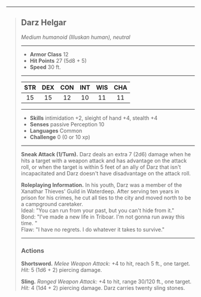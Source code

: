 ***
> ## Darz Helgar
> *Medium humanoid (Illuskan human), neutral*
> 
> ***
> 
> - **Armor Class** 12
> - **Hit Points** 27 (5d8 + 5)
> - **Speed** 30 ft.
> 
> ***
> 
> |STR|DEX|CON|INT|WIS|CHA|
> |:---:|:---:|:---:|:---:|:---:|:---:|
> |15|15|12|10|11|11|
> 
> ***
> 
> - **Skills** intimidation +2, sleight of hand +4, stealth +4
> - **Senses** passive Perception 10
> - **Languages** Common
> - **Challenge** 0 (0 or 10 xp)
> 
> ***
> 
> **Sneak Attack (1/Turn).** Darz deals an extra 7 (2d6) damage when he hits a target with a weapon attack and has advantage on the attack roll, or when the target is within 5 feet of an ally of Darz that isn't incapacitated and Darz doesn't have disadvantage on the attack roll.
> 
> **Roleplaying Information.** In his youth, Darz was a member of the Xanathar Thieves' Guild in Waterdeep. After serving ten years in prison for his crimes, he cut all ties to the city and moved north to be a campground caretaker.  
> Ideal: "You can run from your past, but you can't hide from it."  
> Bond: "I've made a new life in Triboar. I'm not gonna run away this time. "  
> Flaw: "I have no regrets. I do whatever it takes to survive."
> 
> ***
> 
> ### Actions
> **Shortsword.** *Melee Weapon Attack:* +4 to hit, reach 5 ft., one target. *Hit:* 5 (1d6 + 2) piercing damage.
> 
> **Sling.** *Ranged Weapon Attack:* +4 to hit, range 30/120 ft., one target. *Hit:* 4 (1d4 + 2) piercing damage. Darz carries twenty sling stones.